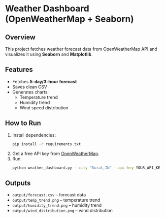 # Weather Dashboard (OpenWeatherMap + Seaborn)

## Overview
This project fetches weather forecast data from OpenWeatherMap API and visualizes it using **Seaborn** and **Matplotlib**.

## Features
- Fetches **5-day/3-hour forecast**
- Saves clean CSV
- Generates charts:
  - Temperature trend
  - Humidity trend
  - Wind speed distribution

## How to Run
1. Install dependencies:
   ```bash
   pip install -r requirements.txt
   ```
2. Get a free API key from [OpenWeatherMap](https://openweathermap.org/).
3. Run:
   ```bash
   python weather_dashboard.py --city "Surat,IN" --api-key YOUR_API_KEY
   ```

## Outputs
- `output/forecast.csv` – forecast data
- `output/temp_trend.png` – temperature trend
- `output/humidity_trend.png` – humidity trend
- `output/wind_distribution.png` – wind distribution

